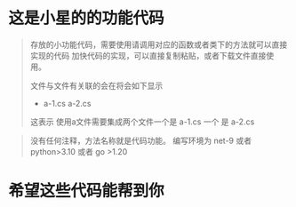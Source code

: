 # 这是小星的的功能代码
>存放的小功能代码，需要使用请调用对应的函数或者类下的方法就可以直接实现的代码
>加快代码的实现，可以直接复制粘贴，或者下载文件直接使用。
>
>文件与文件有关联的会在将会如下显示
>+ a-1.cs a-2.cs
>>
> 这表示 使用a文件需要集成两个文件一个是 a-1.cs 一个
是 a-2.cs


>没有任何注释，方法名称就是代码功能。
>编写环境为 net-9 或者 python>3.10 或者 go >1.20

# 希望这些代码能帮到你
